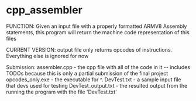 # cpp_assembler

FUNCTION: Given an input file with a properly formatted ARMV8 Assembly statements, this program will return the machine code representation of this files

CURRENT VERSION: output file only returns opcodes of instructions. Everything else is ignored for now

Submission:
    assembler.cpp - the cpp file with all of the code in it
        -- includes TODOs because this is only a partial submission of the final project
    opcodes_only.exe - the executable for ^.
    DevTest.txt - a sample input file that devs used for testing
    DevTest_output.txt - the resulted output from the running the program with the file 'DevTest.txt'